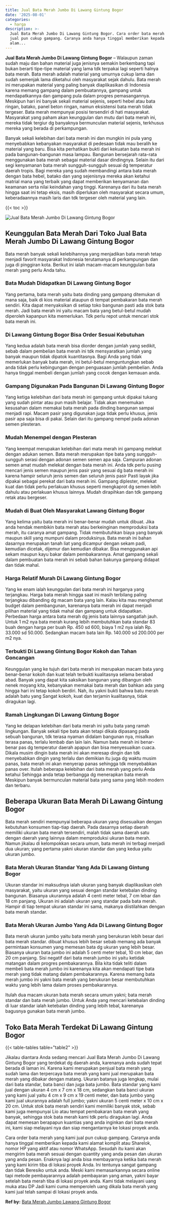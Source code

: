 ```yaml
---
title: Jual Bata Merah Jumbo Di Lawang Gintung Bogor
date: '2025-08-01'
categories:
  - harga
description: >-
  Jual Bata Merah Jumbo Di Lawang Gintung Bogor. Cara order bata merah yang kami
  jual pun cukup gampang. Caranya anda hanya tinggal memberikan kepada kami
  alam...
---
```


**Jual Bata Merah Jumbo Di Lawang Gintung Bogor** – Walaupun zaman sudah maju dan bahan material juga jenisnya semakin berkembang tapi bukan berarti tipe-tipe material yang lama tdk terpakai lagi seperti halnya bata merah. Bata merah adalah material yang umurnya cukup lama dan sudah semenjak lama diketahui oleh masyarakat sejak dahulu. Bata merah ini merupakan material yang paling banyak diaplikasikan di Indonesia karena memang gampang dalam pembuatannya, gampang untuk mendapatkannya dan gampang pula dalam progres pemasangannya. Meskipun hari ini banyak sekali material sejenis, seperti hebel atau bata ringan, batako, panel beton ringan, namun eksistensi bata merah tidak tergeser. Bata merah mempunyai posisi tersendiri di hati masyarakat. Masyarakat yang paham akan keunggulan dan mutu dari bata merah ini, mereka tidak tergiur dg banyaknya bermunculan material sejenis, terkhusus mereka yang berada di perkampungan.

Banyak sekali kelebihan dari bata merah ini dan mungkin ini pula yang menyebabkan kebanyakan masyarakat di pedesaan tidak mau beralih ke material yang baru. Bisa kita perhatikan bukti dari kekuatan bata merah ini pada bangunan-bangunan masa lampau. Bangunan bersejarah rata-rata menggunakan bata merah sebagai material dasar dindingnya. Selain itu dari segi kenyamanan bata merah sungguh-sungguh sesuai dg temperatur daerah tropis. Bagi mereka yang sudah membandingi antara bata merah dengan bata hebel, batako dan yang sejenisnya mereka akan ketahui matrial mana yang terbaik yang dapat memberikan kenyamanan dan keamanan serta nilai keindahan yang tinggi. Karenanya dari itu bata merah hingga saat ini tetap eksis, masih diperlukan oleh masyarakat secara umum, keberadaannya masih laris dan tdk tergeser oleh material yang lain.

{{< toc >}}

![Jual Bata Merah Jumbo Di Lawang Gintung Bogor](/images/jual-bata-merah-09.png)

## Keunggulan Bata Merah Dari Toko Jual Bata Merah Jumbo Di Lawang Gintung Bogor

Bata merah banyak sekali kelebihannya yang menjadikan bata merah tetap menjadi favorit masyarakat Indonesia terutamanya di perkampungan dan juga di pinggiran kota. Berikut ini ialah macam-macam keunggulan bata merah yang perlu Anda tahu.

### Bata Mudah Didapatkan Di Lawang Gintung Bogor

Yang pertama, bata merah yaitu bata dinding yang gampang ditemukan di mana saja, baik di kios material ataupun di tempat pembakaran bata merah sendiri. Kita dapat menyaksikan di setiap toko bangunan pasti ada stok bata merah. Jadi bata merah ini yaitu macam bata yang betul-betul mudah diperoleh kapanpun kita memerlukan. Tdk perlu repot untuk mencari stok bata merah ini.

### Di Lawang Gintung Bogor Bisa Order Sesuai Kebutuhan

Yang kedua adalah bata merah bisa diorder dengan jumlah yang sedikit, sebab dalam pembelian bata merah ini tdk mensyaratkan jumlah yang banyak maupun tidak dipatok kuantitasnya. Bagi Anda yang tidak memerlukan banyak bata merah, ini betul-betul menguntungkan sebab anda tidak perlu kebingungan dengan penguasaan jumlah pembelian. Anda hanya tinggal membeli dengan jumlah yang cocok dengan kemauan anda.

### Gampang Digunakan Pada Bangunan Di Lawang Gintung Bogor

Yang ketiga kelebihan dari bata merah ini gampang untuk dipakai tukang yang sudah pintar atau pun masih belajar. Tidak akan menemukan kesusahan dalam memakai bata merah pada dinding bangunan sampai menjadi rapi. Macam pasir yang digunakan juga tidak perlu khusus, jenis pasir apa saja bisa di pakai. Selain dari itu gampang nempel pada adonan semen plesteran.

### Mudah Menempel dengan Plesteran

Yang keempat merupakan kelebihan dari mata merah ini gampang melekat dengan adukan semen. Bata merah merupakan tipe bata yang sungguh-sungguh serasi dengan adonan semen semen apa saja. Campuran adonan semen amat mudah melekat dengan bata merah ini. Anda tdk perlu pusing mencari jenis semen maupun jenis pasir yang sesuai dg bata merah ini karena hampir seluruh jenis semen dan seluruh jenis pasir Pasti layak jika dipakai sebagai perekat dari bata merah ini. Gampang diplester, melekat kuat dan tidak perlu perlakuan khusus seperti mengkaprot dg semen lebih dahulu atau perlakuan khusus lainnya. Mudah dirapihkan dan tdk gampang retak atau bergeser.

### Mudah di Buat Oleh Masyarakat Lawang Gintung Bogor

Yang kelima yaitu bata merah ini benar-benar mudah untuk dibuat. Jika anda hendak membikin bata merah atau berkeinginan memproduksi bata merah, itu caranya amat gampang. Tidak membutuhkan biaya yang banyak maupun skill yang mumpuni dalam produksinya. Bata merah ini bahan dasarnya merupakan tanah liat yang dicampur dengan sekam padi, kemudian dicetak, dijemur dan kemudian dibakar. Bisa menggunakan api sekam maupun kayu bakar dalam pembakarannya. Amat gampang sekali dalam pembuatan bata merah ini sebab bahan bakunya gampang didapat dan tidak mahal.

### Harga Relatif Murah Di Lawang Gintung Bogor

Yang ke enam ialah keunggulan dari bata merah ini harganya yang terjangkau. Harga bata merah hingga saat ini masih terbilang paling terjangkau dibanding dg macam bata yang lain. Kalau kita mau menghemat budget dalam pembangunan, karenanya bata merah ini dapat menjadi pilihan material yang tidak mahal dan gampang untuk didapatkan. Perbedaan harga antara bata merah dg jenis bata lainnya sangatlah jauh. Untuk 1 m2 nya bata merah kurang lebih membutuhkan bata standar 83 buah dengan harga per buah Rp. 450 sd 600, biaya 1 m2 nya ialah Rp. 33.000 sd 50.000. Sedangkan macam bata lain Rp. 140.000 sd 200.000 per m2 nya.

### Terbukti Di Lawang Gintung Bogor Kokoh dan Tahan Goncangan

Keunggulan yang ke tujuh dari bata merah ini merupakan macam bata yang benar-benar kokoh dan kuat telah terbukti kualitasnya selama berabad abad. Banyak yang dapat kita saksikan bangunan yang dibangun oleh nenek moyang kita, kebanyakan memakai bata merah dan bahkan ada yang hingga hari ini tetap kokoh berdiri. Nah, itu yakni bukti bahwa batu merah adalah batu yang Sangat kokoh, kuat dan terjamin kualitasnya, tidak diragukan lagi.

### Ramah Lingkungan Di Lawang Gintung Bogor

Yang ke delapan kelebihan dari bata merah ini yaitu bata yang ramah lingkungan. Banyak sekali tipe bata akan tetapi dikala dipasang pada sebuah bangunan, tdk terasa nyaman didalam bangunan nya, misalkan terasa panas, terlalu lembab dan lain lain. Namun bata merah ini benar-benar pas dg temperatur daerah apapun dan bisa menyesuaikan cuaca. Dikala musim dingin bata merah ini akan meresap dingin dan tdk menyebabkan dingin yang terlalu dan demikian itu juga dg waktu musim panas, bata merah ini akan menyerap panas sehingga tdk menyebabkan panas over. Itulah beberapa kelebihan dari bata merah yang perlu Anda ketahui Sehingga anda tetap berbangga dg menerapkan bata merah Meskipun banyak bermunculan material bata yang sama yang lebih modern dan terbaru.

## Beberapa Ukuran Bata Merah Di Lawang Gintung Bogor

Bata merah sendiri mempunyai beberapa ukuran yang disesuaikan dengan kebutuhan konsumen tiap-tiap daerah. Pada dasarnya setiap daerah memiliki ukuran bata merah tersendiri, malah tidak sama daerah satu dengan daerah yang lainnya dalam memproduksi ukuran bata merah. Namun jikalau di kelompokkan secara umum, bata merah ini terbagi menjadi dua ukuran; yang pertama yakni ukuran standar dan yang kedua yaitu ukuran jumbo.

### Bata Merah Ukuran Standar Yang Ada Di Lawang Gintung Bogor

Ukuran standar ini maksudnya ialah ukuran yang banyak diaplikasikan oleh masyarakat, yaitu ukuran yang sesuai dengan standar ketebalan dinding bangunan. Biasanya ukurannya adalah 4 centi meter tebal, 7 cm lebar dan 18 cm panjang. Ukuran ini adalah ukuran yang standar pada bata merah. Hampir di tiap tempat ukuran standar ini sama, makanya diistilahkan dengan bata merah standar.

### Bata Merah Ukuran Jumbo Yang Ada Di Lawang Gintung Bogor

Bata merah ukuran jumbo yaitu bata merah yang berukuran lebih besar dari bata merah standar. dibuat khusus lebih besar sebab memang ada banyak permintaan konsumen yang memesan bata dg ukuran yang lebih besar. Biasanya ukuran bata jumbo ini adalah 5 centi meter tebal, 10 cm lebar, dan 20 cm panjang. Sisi negatif dari bata merah jumbo ini yaitu ketidak matangan dalam progres pembakarannya. Bila kita tidak teliti dalam membeli bata merah jumbo ini karenanya kita akan mendapati tipe bata merah yang tidak matang dalam pembakarannya. Karena memang bata merah jumbo ini yakni bata merah yang berukuran besar membutuhkan waktu yang lebih lama dalam proses pembakarannya.

Itulah dua macam ukuran bata merah secara umum yakni; bata merah standar dan bata merah jumbo. Untuk Anda yang mencari ketebalan dinding di luar standar ialah ketebalan dinding yang lebih tebal, karenanya bagusnya gunakan bata merah jumbo.

## Toko Bata Merah Terdekat Di Lawang Gintung Bogor

{{< table-tables table="table2" >}}

Jikalau diantara Anda sedang mencari Jual Bata Merah Jumbo Di Lawang Gintung Bogor yang terdekat dg daerah anda, karenanya anda sudah tepat berada di laman ini. Karena kami merupakan penjual bata merah yang sudah lama dan terpercaya bata merah yang kami jual merupakan bata merah yang dibakar dengan matang. Ukuran batanya juga lengkap, mulai dari bata standar, bata banci dan juga bata jumbo. Bata standar yang kami jual dengan ukuran 4 cm x 7 cm x 18 cm, sedangkan bata banci ukuran yang kami jual yaitu 4 cm x 9 cm x 19 centi meter, dan bata jumbo yang kami jual ukurannya adalah full jumbo; yakni ukuran 5 centi meter x 10 cm x 20 cm. Untuk stok bata merah sendiri kami memiliki banyak stok, sebab kami juga mempunyai Lio atau tempat pembakaran bata merah yang banyak, sehingga stok bata merah kami tdk perlu diragukan lagi. Anda dapat memesan berapapun kuantias yang anda inginkan dari bata merah ini, kami siap melayani nya dan siap mengantarnya ke lokasi proyek anda.

Cara order bata merah yang kami jual pun cukup gampang. Caranya anda hanya tinggal memberikan kepada kami alamat komplit atau Sharelok, nomor HP yang aktif atau nomor WhatsApp. Sesudah itu kami akan mengirim bata merah sesuai dengan quantity yang anda pesan dan ukuran yang anda pesan. Enaknya lagi anda bisa membayarnya ketika bata merah yang kami kirim tiba di lokasi proyek Anda. Ini tentunya sangat gampang dan tidak Beresiko untuk anda. Meski kami memasarkannya secara online tapi metode pembayarannya adalah pembayaran yang aman, yakni bayar setelah bata merah tiba di lokasi proyek anda. Kami tidak melayani uang muka atau DP Jadi kami cuma memperoleh uang dikala bata merah yang kami jual telah sampai di lokasi proyek anda.

**Ref by:** [Bata Merah Jumbo Lawang Gintung Bogor](https://id.wikipedia.org/wiki/Bata)

